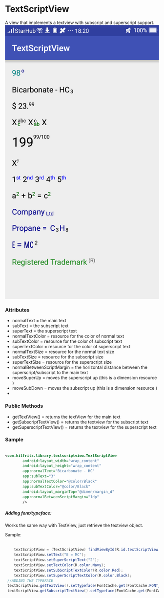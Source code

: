 # TextScriptView

A view that implements a textview with subscript and superscript support.
![alt tag](https://github.com/hilfritz/TextScriptView/blob/master/screenshot.png)


### Attributes

 * normalText = the main text
 * subText = the subscript text
 * superText = the superscript text
 * normalTextColor = resource for the color of normal text
 * subTextColor  = resource for the color of subscript text
 * superTextColor  = resource for the color of superscript text
 * normalTextSize = resource for the normal text size
 * subTextSize  = resource for the subscript size
 * superTextSize  = resource for the superscript size
 * normalBetweenScriptMargin = the horizontal distance between the superscript/subscript to the main text
 * moveSuperUp = moves the superscript up (this is a dimension resource )
 * moveSubDown = moves the subscript up (this is a dimension resource )
 *

### Public Methods

 * getTextView() = returns the textView for the main text
 * getSubscriptTextView() = returns the textview for the subscript text
 * getSuperscriptTextView() = returns the textview for the superscript text

### Sample

```xml

<com.hilfritz.library.textscriptview.TextScriptView
        android:layout_width="wrap_content"
        android:layout_height="wrap_content"
        app:normalText="Bicarbonate - HC"
        app:subText="3"
        app:normalTextColor="@color/Black"
        app:subTextColor="@color/Black"
        android:layout_marginTop="@dimen/margin_d"
        app:normalBetweenScriptMargin="1dp"
        />

```

##### Adding font/typeface:
Works the same way with TextView, just retrieve the textview object.



Sample:

```java

	textScriptView = (TextScriptView) findViewById(R.id.textScriptView);
    textScriptView.setText("E = MC");
    textScriptView.setSuperScriptText("2");
    textScriptView.setTextColor(R.color.Navy);
    textScriptView.setSubScriptTextColor(R.color.Red);
    textScriptView.setSuperScriptTextColor(R.color.Black);
 //ADDING THE TYPEFACE
 textScriptView.getTextView().setTypeface(FontCache.get(FontCache.FONT_GOTCHAGOTHIC_LIGHT, this));        textScriptView.getSuperscriptTextView().setTypeface(FontCache.get(FontCache.FONT_GOTCHAGOTHIC_LIGHT, this));
 textScriptView.getSubscriptTextView().setTypeface(FontCache.get(FontCache.FONT_GOTCHAGOTHIC_LIGHT, this));


```
